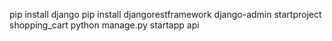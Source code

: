 pip install django
pip install djangorestframework
django-admin startproject shopping_cart
python manage.py startapp api